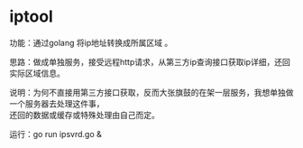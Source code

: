 # iptool
功能：通过golang 将ip地址转换成所属区域 。 

思路：做成单独服务，接受远程http请求，从第三方ip查询接口获取ip详细，还回实际区域信息。  

说明：为何不直接用第三方接口获取，反而大张旗鼓的在架一层服务，我想单独做一个服务器去处理这件事，    
            还回的数据或缓存或特殊处理由自己而定。  
            
运行：go run ipsvrd.go &

